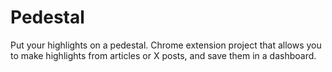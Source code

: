 # Pedestal
Put your highlights on a pedestal. Chrome extension project that allows you to make highlights from articles or X posts, and save them in a dashboard.
